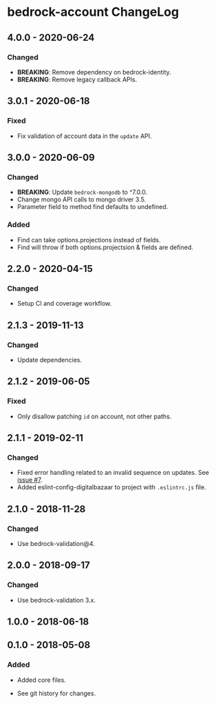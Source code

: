# bedrock-account ChangeLog

## 4.0.0 - 2020-06-24

### Changed
- **BREAKING**: Remove dependency on bedrock-identity.
- **BREAKING**: Remove legacy callback APIs.

## 3.0.1 - 2020-06-18

### Fixed
- Fix validation of account data in the `update` API.

## 3.0.0 - 2020-06-09

### Changed
- **BREAKING**: Update `bedrock-mongodb` to ^7.0.0.
- Change mongo API calls to mongo driver 3.5.
- Parameter field to method find defaults to undefined.

### Added
- Find can take options.projections instead of fields.
- Find will throw if both options.projectsion & fields are defined.

## 2.2.0 - 2020-04-15

### Changed
- Setup CI and coverage workflow.

## 2.1.3 - 2019-11-13

### Changed
- Update dependencies.

## 2.1.2 - 2019-06-05

### Fixed
- Only disallow patching `id` on account, not other paths.

## 2.1.1 - 2019-02-11

### Changed
- Fixed error handling related to an invalid sequence on updates.
  See [issue #7](https://github.com/digitalbazaar/bedrock-account/issues/7).
- Added eslint-config-digitalbazaar to project with `.eslintrc.js` file.

## 2.1.0 - 2018-11-28

### Changed
- Use bedrock-validation@4.

## 2.0.0 - 2018-09-17

### Changed
- Use bedrock-validation 3.x.

## 1.0.0 - 2018-06-18

## 0.1.0 - 2018-05-08

### Added
- Added core files.

- See git history for changes.

